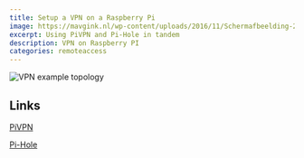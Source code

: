 ```yaml
---
title: Setup a VPN on a Raspberry Pi
image: https://mavgink.nl/wp-content/uploads/2016/11/Schermafbeelding-2017-02-17-om-15.44.26.png
excerpt: Using PiVPN and Pi-Hole in tandem
description: VPN on Raspberry PI
categories: remoteaccess
---
```

![VPN example topology](https://i.stack.imgur.com/PfxtX.png)

## Links
[PiVPN](http://www.pivpn.io/)

[Pi-Hole](https://pi-hole.net/)
